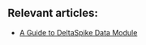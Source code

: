 ## Relevant articles:

- [A Guide to DeltaSpike Data Module](http://www.baeldung.com/deltaspike-data-module)
